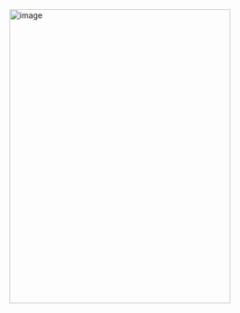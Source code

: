 <img width="390" height="520" alt="image" src="https://github.com/user-attachments/assets/12d95f16-ab9e-46f0-822c-2e84a5e88979" />
